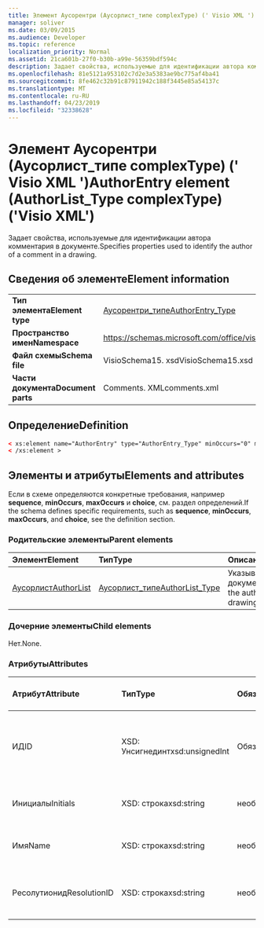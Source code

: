 ```yaml
---
title: Элемент Аусорентри (Аусорлист_типе complexType) (' Visio XML ')
manager: soliver
ms.date: 03/09/2015
ms.audience: Developer
ms.topic: reference
localization_priority: Normal
ms.assetid: 21ca601b-27f0-b30b-a99e-56359bdf594c
description: Задает свойства, используемые для идентификации автора комментария в документе.
ms.openlocfilehash: 81e5121a953102c7d2e3a5383ae9bc775af4ba41
ms.sourcegitcommit: 8fe462c32b91c87911942c188f3445e85a54137c
ms.translationtype: MT
ms.contentlocale: ru-RU
ms.lasthandoff: 04/23/2019
ms.locfileid: "32338628"
---
```

# <a name="authorentry-element-authorlisttype-complextype-visio-xml"></a><span data-ttu-id="a8595-103">Элемент Аусорентри (Аусорлист_типе complexType) (' Visio XML ')</span><span class="sxs-lookup"><span data-stu-id="a8595-103">AuthorEntry element (AuthorList_Type complexType) ('Visio XML')</span></span>

<span data-ttu-id="a8595-104">Задает свойства, используемые для идентификации автора комментария в документе.</span><span class="sxs-lookup"><span data-stu-id="a8595-104">Specifies properties used to identify the author of a comment in a drawing.</span></span>
  
## <a name="element-information"></a><span data-ttu-id="a8595-105">Сведения об элементе</span><span class="sxs-lookup"><span data-stu-id="a8595-105">Element information</span></span>

|||
|:-----|:-----|
|<span data-ttu-id="a8595-106">**Тип элемента**</span><span class="sxs-lookup"><span data-stu-id="a8595-106">**Element type**</span></span> <br/> |[<span data-ttu-id="a8595-107">Аусорентри_типе</span><span class="sxs-lookup"><span data-stu-id="a8595-107">AuthorEntry_Type</span></span>](authorentry_type-complextypevisio-xml.md) <br/> |
|<span data-ttu-id="a8595-108">**Пространство имен**</span><span class="sxs-lookup"><span data-stu-id="a8595-108">**Namespace**</span></span> <br/> |https://schemas.microsoft.com/office/visio/2012/main  <br/> |
|<span data-ttu-id="a8595-109">**Файл схемы**</span><span class="sxs-lookup"><span data-stu-id="a8595-109">**Schema file**</span></span> <br/> |<span data-ttu-id="a8595-110">VisioSchema15. xsd</span><span class="sxs-lookup"><span data-stu-id="a8595-110">VisioSchema15.xsd</span></span>  <br/> |
|<span data-ttu-id="a8595-111">**Части документа**</span><span class="sxs-lookup"><span data-stu-id="a8595-111">**Document parts**</span></span> <br/> |<span data-ttu-id="a8595-112">Comments. XML</span><span class="sxs-lookup"><span data-stu-id="a8595-112">comments.xml</span></span>  <br/> |
   
## <a name="definition"></a><span data-ttu-id="a8595-113">Определение</span><span class="sxs-lookup"><span data-stu-id="a8595-113">Definition</span></span>

```XML
< xs:element name="AuthorEntry" type="AuthorEntry_Type" minOccurs="0" maxOccurs="unbounded" >
< /xs:element >
```

## <a name="elements-and-attributes"></a><span data-ttu-id="a8595-114">Элементы и атрибуты</span><span class="sxs-lookup"><span data-stu-id="a8595-114">Elements and attributes</span></span>

<span data-ttu-id="a8595-115">Если в схеме определяются конкретные требования, например **sequence**, **minOccurs**, **maxOccurs** и **choice**, см. раздел определений.</span><span class="sxs-lookup"><span data-stu-id="a8595-115">If the schema defines specific requirements, such as **sequence**, **minOccurs**, **maxOccurs**, and **choice**, see the definition section.</span></span> 
  
### <a name="parent-elements"></a><span data-ttu-id="a8595-116">Родительские элементы</span><span class="sxs-lookup"><span data-stu-id="a8595-116">Parent elements</span></span>

|<span data-ttu-id="a8595-117">**Элемент**</span><span class="sxs-lookup"><span data-stu-id="a8595-117">**Element**</span></span>|<span data-ttu-id="a8595-118">**Тип**</span><span class="sxs-lookup"><span data-stu-id="a8595-118">**Type**</span></span>|<span data-ttu-id="a8595-119">**Описание**</span><span class="sxs-lookup"><span data-stu-id="a8595-119">**Description**</span></span>|
|:-----|:-----|:-----|
|[<span data-ttu-id="a8595-120">Аусорлист</span><span class="sxs-lookup"><span data-stu-id="a8595-120">AuthorList</span></span>](authorlist-element-comments_type-complextypevisio-xml.md) <br/> |[<span data-ttu-id="a8595-121">Аусорлист_типе</span><span class="sxs-lookup"><span data-stu-id="a8595-121">AuthorList_Type</span></span>](authorlist_type-complextypevisio-xml.md) <br/> |<span data-ttu-id="a8595-122">Указывает авторов в документе.</span><span class="sxs-lookup"><span data-stu-id="a8595-122">Specifies the authors in a drawing.</span></span>  <br/> |
   
### <a name="child-elements"></a><span data-ttu-id="a8595-123">Дочерние элементы</span><span class="sxs-lookup"><span data-stu-id="a8595-123">Child elements</span></span>

<span data-ttu-id="a8595-124">Нет.</span><span class="sxs-lookup"><span data-stu-id="a8595-124">None.</span></span>
  
### <a name="attributes"></a><span data-ttu-id="a8595-125">Атрибуты</span><span class="sxs-lookup"><span data-stu-id="a8595-125">Attributes</span></span>

|<span data-ttu-id="a8595-126">**Атрибут**</span><span class="sxs-lookup"><span data-stu-id="a8595-126">**Attribute**</span></span>|<span data-ttu-id="a8595-127">**Тип**</span><span class="sxs-lookup"><span data-stu-id="a8595-127">**Type**</span></span>|<span data-ttu-id="a8595-128">**Обязательный**</span><span class="sxs-lookup"><span data-stu-id="a8595-128">**Required**</span></span>|<span data-ttu-id="a8595-129">**Описание**</span><span class="sxs-lookup"><span data-stu-id="a8595-129">**Description**</span></span>|<span data-ttu-id="a8595-130">**Возможные значения**</span><span class="sxs-lookup"><span data-stu-id="a8595-130">**Possible values**</span></span>|
|:-----|:-----|:-----|:-----|:-----|
|<span data-ttu-id="a8595-131">ИД</span><span class="sxs-lookup"><span data-stu-id="a8595-131">ID</span></span>  <br/> |<span data-ttu-id="a8595-132">XSD: Унсигнединт</span><span class="sxs-lookup"><span data-stu-id="a8595-132">xsd:unsignedInt</span></span>  <br/> |<span data-ttu-id="a8595-133">Обязательный</span><span class="sxs-lookup"><span data-stu-id="a8595-133">required</span></span>  <br/> |<span data-ttu-id="a8595-134">Значение с отзначением от единицы, идентифицирующее автора.</span><span class="sxs-lookup"><span data-stu-id="a8595-134">A one-based value that identifies the author.</span></span>  <br/> |<span data-ttu-id="a8595-135">Значения типа XSD: Унсигнединт.</span><span class="sxs-lookup"><span data-stu-id="a8595-135">Values of the xsd:unsignedInt type.</span></span>  <br/> |
|<span data-ttu-id="a8595-136">Инициалы</span><span class="sxs-lookup"><span data-stu-id="a8595-136">Initials</span></span>  <br/> |<span data-ttu-id="a8595-137">XSD: строка</span><span class="sxs-lookup"><span data-stu-id="a8595-137">xsd:string</span></span>  <br/> |<span data-ttu-id="a8595-138">необязательный</span><span class="sxs-lookup"><span data-stu-id="a8595-138">optional</span></span>  <br/> |<span data-ttu-id="a8595-139">Инициалы автора.</span><span class="sxs-lookup"><span data-stu-id="a8595-139">The initials of the author.</span></span>  <br/> |<span data-ttu-id="a8595-140">Значения типа String: XSD.</span><span class="sxs-lookup"><span data-stu-id="a8595-140">Values of the xsd:string type.</span></span>  <br/> |
|<span data-ttu-id="a8595-141">Имя</span><span class="sxs-lookup"><span data-stu-id="a8595-141">Name</span></span>  <br/> |<span data-ttu-id="a8595-142">XSD: строка</span><span class="sxs-lookup"><span data-stu-id="a8595-142">xsd:string</span></span>  <br/> |<span data-ttu-id="a8595-143">необязательный</span><span class="sxs-lookup"><span data-stu-id="a8595-143">optional</span></span>  <br/> |<span data-ttu-id="a8595-144">Имя автора.</span><span class="sxs-lookup"><span data-stu-id="a8595-144">The name of the author.</span></span>  <br/> |<span data-ttu-id="a8595-145">Значения типа String: XSD.</span><span class="sxs-lookup"><span data-stu-id="a8595-145">Values of the xsd:string type.</span></span>  <br/> |
|<span data-ttu-id="a8595-146">Ресолутионид</span><span class="sxs-lookup"><span data-stu-id="a8595-146">ResolutionID</span></span>  <br/> |<span data-ttu-id="a8595-147">XSD: строка</span><span class="sxs-lookup"><span data-stu-id="a8595-147">xsd:string</span></span>  <br/> |<span data-ttu-id="a8595-148">необязательный</span><span class="sxs-lookup"><span data-stu-id="a8595-148">optional</span></span>  <br/> |<span data-ttu-id="a8595-149">Уникальный идентификатор автора.</span><span class="sxs-lookup"><span data-stu-id="a8595-149">A unique identifier for the author.</span></span>  <br/> |<span data-ttu-id="a8595-150">Значения типа String: XSD.</span><span class="sxs-lookup"><span data-stu-id="a8595-150">Values of the xsd:string type.</span></span>  <br/> |
   

